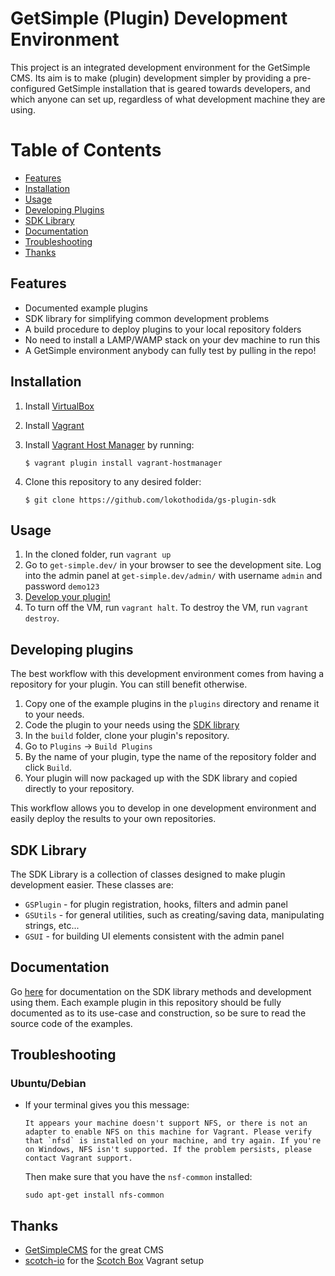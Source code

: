 # GetSimple (Plugin) Development Environment
This project is an integrated development environment for the GetSimple CMS.
Its aim is to make (plugin) development simpler by providing a pre-configured
GetSimple installation that is geared towards developers, and which anyone can
set up, regardless of what development machine they are using.

# Table of Contents
* [Features](#features)
* [Installation](#installation)
* [Usage](#usage)
* [Developing Plugins](#developing-plugins)
* [SDK Library](#sdk-library)
* [Documentation](#documentation)
* [Troubleshooting](#troubleshooting)
* [Thanks](#thanks)

## Features

* Documented example plugins
* SDK library for simplifying common development problems
* A build procedure to deploy plugins to your local repository folders
* No need to install a LAMP/WAMP stack on your dev machine to run this
* A GetSimple environment anybody can fully test by pulling in the repo!

## Installation

1. Install [VirtualBox](https://www.virtualbox.org/)
2. Install [Vagrant](https://www.vagrantup.com/)
3. Install [Vagrant Host Manager](https://github.com/smdahlen/vagrant-hostmanager)
by running:

    ```
    $ vagrant plugin install vagrant-hostmanager
    ```

4. Clone this repository to any desired folder:

    ```
    $ git clone https://github.com/lokothodida/gs-plugin-sdk
    ```

## Usage

1. In the cloned folder, run `vagrant up`
2. Go to `get-simple.dev/` in your browser to see the development site. Log into
the admin panel at `get-simple.dev/admin/` with username `admin` and password `demo123`
3. [Develop your plugin!](#developing-plugins)
4. To turn off the VM, run `vagrant halt`. To destroy the VM, run `vagrant destroy`.

## Developing plugins

The best workflow with this development environment comes from having a
repository for your plugin. You can still benefit otherwise.

1. Copy one of the example plugins in the `plugins` directory and rename it to
your needs.
2. Code the plugin to your needs using the [SDK library](#sdk-library)
3. In the `build` folder, clone your plugin's repository.
4. Go to `Plugins` -> `Build Plugins`
5. By the name of your plugin, type the name of the repository folder and click
`Build`.
6. Your plugin will now packaged up with the SDK library and copied directly to
your repository.

This workflow allows you to develop in one development environment and easily
deploy the results to your own repositories.

## SDK Library

The SDK Library is a collection of classes designed to make plugin development
easier. These classes are:

* `GSPlugin` - for plugin registration, hooks, filters and admin panel
* `GSUtils` - for general utilities, such as creating/saving data, manipulating strings, etc...
* `GSUI` - for building UI elements consistent with the admin panel

## Documentation

Go [here](public/docs/) for documentation on the SDK library methods and development
using them. Each example plugin in this repository should be fully documented as
to its use-case and construction, so be sure to read the source code of the
examples.

## Troubleshooting

### Ubuntu/Debian
* If your terminal gives you this message:
    ```
    It appears your machine doesn't support NFS, or there is not an
    adapter to enable NFS on this machine for Vagrant. Please verify
    that `nfsd` is installed on your machine, and try again. If you're
    on Windows, NFS isn't supported. If the problem persists, please
    contact Vagrant support.
    ```
    Then make sure that you have the `nsf-common` installed:

    ```
    sudo apt-get install nfs-common
    ```

## Thanks
* [GetSimpleCMS](https://github.com/GetSimpleCMS/) for the great CMS
* [scotch-io](https://github.com/scotch-io/) for the [Scotch Box](https://github.com/scotch-io/scotch-box) Vagrant setup
